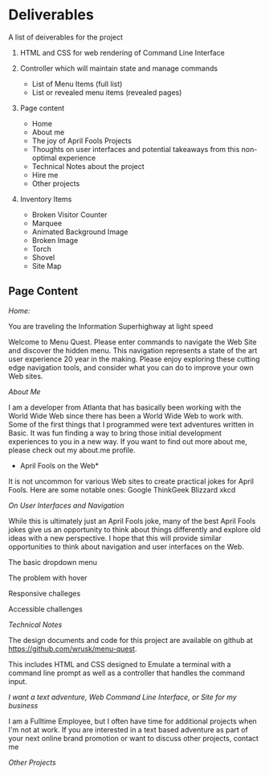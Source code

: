 Deliverables
============

A list of deiverables for the project

1. HTML and CSS for web rendering of Command Line Interface
2. Controller which will maintain state and manage commands
   
   * List of Menu Items (full list)
   * List or revealed menu items (revealed pages)

3. Page content

   * Home
   * About me
   * The joy of April Fools Projects
   * Thoughts on user interfaces and potential takeaways from this non-optimal experience
   * Technical Notes about the project
   * Hire me
   * Other projects
    
4. Inventory Items

   * Broken Visitor Counter
   * Marquee
   * Animated Background Image
   * Broken Image
   * Torch
   * Shovel
   * Site Map


Page Content
------------

*Home:* 
 
 You are traveling the Information Superhighway at light speed
 
 Welcome to Menu Quest. Please enter commands to navigate the Web Site and discover the hidden menu. This navigation represents a state of the art user experience 20 year in the making. Please enjoy exploring these cutting edge navigation tools, and consider what you can do to improve your own Web sites.
 
 
 *About Me*
 
 I am a developer from Atlanta that has basically been working with the World Wide Web since there has been a World Wide Web to work with. Some of the first things that I programmed were text adventures written in Basic. It was fun finding a way to bring those initial development experiences to you in a new way. If you want to find out more about me, please check out my about.me profile.
 
 
 * April Fools on the Web*
 
 It is not uncommon for various Web sites to create practical jokes for April Fools. Here are some notable ones:
 Google
 ThinkGeek
 Blizzard
 xkcd
 
 
 
 *On User Interfaces and Navigation*
 
 While this is ultimately just an April Fools joke, many of the best April Fools jokes give us an opportunity to think about things differently and explore old ideas with a new perspective. I hope that this will provide similar opportunities to think about navigation and user interfaces on the Web. 
 
 The basic dropdown menu
 
 The problem with hover
 
 Responsive challeges
 
 Accessible challenges
 

*Technical Notes*

The design documents and code for this project are available on github at https://github.com/wrusk/menu-quest.

This includes HTML and CSS designed to Emulate a terminal with a command line prompt as well as a controller that handles the command input.

*I want a text adventure, Web Command Line Interface, or Site for my business* 

I am a Fulltime Employee, but I often have time for additional projects when I'm not at work. If you are interested in a text based adventure as part of your next online brand promotion or want to discuss other projects, contact me

*Other Projects* 



